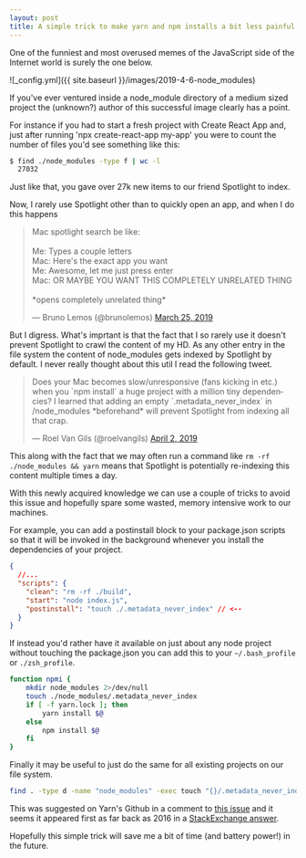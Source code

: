 ```yaml
---
layout: post
title: A simple trick to make yarn and npm installs a bit less painful
---
```


One of the funniest and most overused memes of the JavaScript side of the Internet world is surely the one below.

![_config.yml]({{ site.baseurl }}/images/2019-4-6-node_modules)

If you've ever ventured inside a node_module directory of a medium sized project the (unknown?) author of this successful image clearly has a point.

For instance if you had to start a fresh project with Create React App and, just after running 'npx create-react-app my-app' you were to count the number of files you'd see something like this:

```sh
$ find ./node_modules -type f | wc -l
  27032
```

Just like that, you gave over 27k new items to our friend Spotlight to index.

Now, I rarely use Spotlight other than to quickly open an app, and when I do this happens

<blockquote class="twitter-tweet" data-lang="en"><p lang="en" dir="ltr">Mac spotlight search be like:<br><br>Me: Types a couple letters<br>Mac: Here&#39;s the exact app you want<br>Me: Awesome, let me just press enter<br>Mac: OR MAYBE YOU WANT THIS COMPLETELY UNRELATED THING<br><br>*opens completely unrelated thing*</p>&mdash; Bruno Lemos (@brunolemos) <a href="https://twitter.com/brunolemos/status/1110316576157384704?ref_src=twsrc%5Etfw">March 25, 2019</a></blockquote>
<script async src="https://platform.twitter.com/widgets.js" charset="utf-8"></script>

But I digress.
What's imprtant is that the fact that I so rarely use it doesn't prevent Spotlight to crawl the content of my HD.
As any other entry in the file system the content of node_modules gets indexed by Spotlight by default.
I never really thought about this util I read the following tweet.

<blockquote class="twitter-tweet" data-lang="en"><p lang="en" dir="ltr">Does your Mac becomes slow/unresponsive (fans kicking in etc.) when you `npm install` a huge project with a million tiny dependencies? I learned that adding an empty `.metadata_never_index` in /node_modules *beforehand* will prevent Spotlight from indexing all that crap.</p>&mdash; Roel Van Gils (@roelvangils) <a href="https://twitter.com/roelvangils/status/1113074439976075264?ref_src=twsrc%5Etfw">April 2, 2019</a></blockquote>
<script async src="https://platform.twitter.com/widgets.js" charset="utf-8"></script>

This along with the fact that we may often run a command like `rm -rf ./node_modules && yarn` means that Spotlight is potentially re-indexing this content multiple times a day.

With this newly acquired knowledge we can use a couple of tricks to avoid this issue and hopefully spare some wasted, memory intensive work to our machines.

For example, you can add a postinstall block to your package.json scripts so that it will be invoked in the background whenever you install the dependencies of your project.

```json
{
  //...
  "scripts": {
    "clean": "rm -rf ./build",
    "start": "node index.js",
    "postinstall": "touch ./.metadata_never_index" // <--
  }
}
```

If instead you'd rather have it available on just about any node project without touching the package.json you can add this to your `~/.bash_profile` or `./zsh_profile`.

```sh
function npmi {
    mkdir node_modules 2>/dev/null
    touch ./node_modules/.metadata_never_index
    if [ -f yarn.lock ]; then
        yarn install $@
    else
        npm install $@
    fi
}
```

Finally it may be useful to just do the same for all existing projects on our file system.

```sh
find . -type d -name "node_modules" -exec touch "{}/.metadata_never_index" \;
```

This was suggested on Yarn's Github in a comment to [this issue](https://github.com/yarnpkg/yarn/issues/6453#issuecomment-476048618) and it seems it appeared first as far back as 2016 in a [StackExchange answer](https://apple.stackexchange.com/a/258791/44487).

Hopefully this simple trick will save me a bit of time (and battery power!) in the future.

